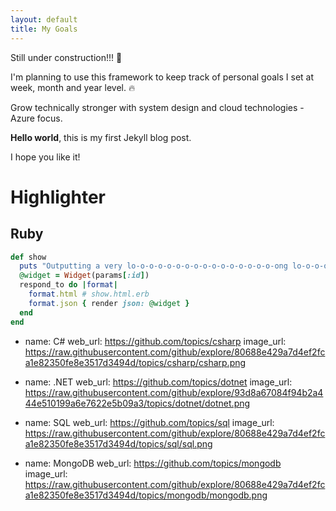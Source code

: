 ```yaml
---
layout: default
title: My Goals
---
```


Still under construction!!! :construction:

I'm planning to use this framework to keep track of personal goals I set at week, month and year level. :fire: 

Grow technically stronger with system design and cloud technologies - Azure focus.

**Hello world**, this is my first Jekyll blog post.

I hope you like it!

# Highlighter
## Ruby
```ruby
def show
  puts "Outputting a very lo-o-o-o-o-o-o-o-o-o-o-o-o-o-o-o-ong lo-o-o-o-o-o-o-o-o-o-o-o-o-o-o-o-ong line"
  @widget = Widget(params[:id])
  respond_to do |format|
    format.html # show.html.erb
    format.json { render json: @widget }
  end
end
```

- name: C#
  web_url: https://github.com/topics/csharp
  image_url: https://raw.githubusercontent.com/github/explore/80688e429a7d4ef2fca1e82350fe8e3517d3494d/topics/csharp/csharp.png

- name: .NET
    web_url: https://github.com/topics/dotnet
    image_url: https://raw.githubusercontent.com/github/explore/93d8a67084f94b2a444e510199a6e7622e5b09a3/topics/dotnet/dotnet.png
    
- name: SQL
  web_url: https://github.com/topics/sql
  image_url: https://raw.githubusercontent.com/github/explore/80688e429a7d4ef2fca1e82350fe8e3517d3494d/topics/sql/sql.png

- name: MongoDB
  web_url: https://github.com/topics/mongodb
  image_url: https://raw.githubusercontent.com/github/explore/80688e429a7d4ef2fca1e82350fe8e3517d3494d/topics/mongodb/mongodb.png
